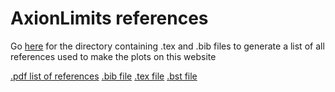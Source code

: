 # AxionLimits references

Go [here](https://github.com/cajohare/AxionLimits/tree/master/refs) for the directory containing .tex and .bib files to generate a list of all references used to make the plots on this website

[.pdf list of references](https://github.com/cajohare/AxionLimits/raw/master/refs/AxionLimits_Refs.pdf)
[.bib file](https://github.com/cajohare/AxionLimits/raw/master/refs/biblio.pdf)
[.tex file](https://github.com/cajohare/AxionLimits/raw/master/refs/AxionLimits_Refs.tex)
[.bst file](https://github.com/cajohare/AxionLimits/raw/master/refs/bibi.bst)
